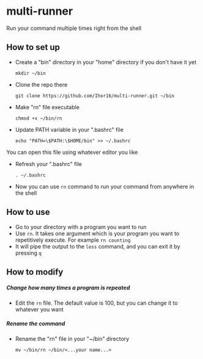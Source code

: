 # multi-runner

Run your command multiple times right from the shell

## How to set up

- Create a "bin" directory in your "home" directory if you don't have it yet
  
  ```
  mkdir ~/bin
  ```

- Clone the repo there
  
  ```
  git clone https://github.com/Ihor16/multi-runner.git ~/bin
  ```

- Make "rn" file executable
  
  ```
  chmod +x ~/bin/rn
  ```

- Update PATH variable in your ".bashrc" file
  
  ```
  echo "PATH=\$PATH:\$HOME/bin" >> ~/.bashrc
  ```

You can open this file using whatever editor you like

- Refresh your ".bashrc" file
  
  ```
  . ~/.bashrc
  ```

- Now you can use `rn` command to run your command from anywhere in the shell

## How to use

- Go to your directory with a program you want to run
- Use `rn`. It takes one argument which is your program you want to repetitively execute. For example `rn counting`
- It will pipe the output to the `less` command, and you can exit it by pressing `q`

## How to modify

##### Change how many times a program is repeated

- Edit the `rn` file. The default value is 100, but you can change it to whatever you want

##### Rename the command

* Rename the "rn" file in your "~/bin" directory
  
  ```
  mv ~/bin/rn ~/bin/<...your name...>
  ```
